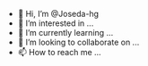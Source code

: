 - 👋 Hi, I’m @Joseda-hg
- 👀 I’m interested in ...
- 🌱 I’m currently learning ...
- 💞️ I’m looking to collaborate on ...
- 📫 How to reach me ...

<!---
Joseda-hg/Joseda-hg is a ✨ special ✨ repository because its `README.md` (this file) appears on your GitHub profile.
You can click the Preview link to take a look at your changes.
--->
